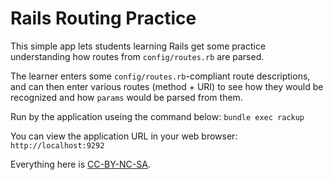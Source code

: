 Rails Routing Practice
======================

This simple app lets students learning Rails get some practice
understanding how routes from `config/routes.rb` are parsed.

The learner enters some `config/routes.rb`-compliant route descriptions,
and can then enter various routes (method + URI) to see how they would
be recognized and how `params` would be parsed from them.

Run by the application useing the command below:
`bundle exec rackup`

You can view the application URL in your web browser:
`http://localhost:9292`

Everything here is [CC-BY-NC-SA](https://creativecommons.org/licenses/by-nc-sa/4.0/legalcode).
